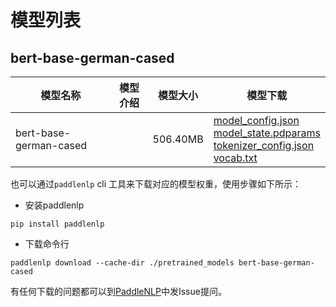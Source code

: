 #  模型列表

## bert-base-german-cased

| 模型名称 | 模型介绍 | 模型大小  | 模型下载 |
| --- | --- | --- | --- |
|bert-base-german-cased|  | 506.40MB | [model_config.json](https://bj.bcebos.com/paddlenlp/models/community/bert-base-german-cased/model_config.json)<br>[model_state.pdparams](https://bj.bcebos.com/paddlenlp/models/community/bert-base-german-cased/model_state.pdparams)<br>[tokenizer_config.json](https://bj.bcebos.com/paddlenlp/models/community/bert-base-german-cased/tokenizer_config.json)<br>[vocab.txt](https://bj.bcebos.com/paddlenlp/models/community/bert-base-german-cased/vocab.txt) |

也可以通过`paddlenlp` cli 工具来下载对应的模型权重，使用步骤如下所示：

* 安装paddlenlp

```shell
pip install paddlenlp
```

* 下载命令行

```shell
paddlenlp download --cache-dir ./pretrained_models bert-base-german-cased
```

有任何下载的问题都可以到[PaddleNLP](https://github.com/PaddlePaddle/PaddleNLP)中发Issue提问。